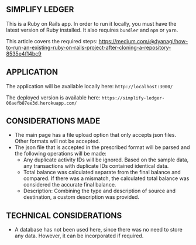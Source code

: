 ## SIMPLIFY LEDGER

This is a Ruby on Rails app. In order to run it locally, you must have the latest version of Ruby installed. It also requires `bundler` and `npm` or `yarn`.

This article covers the required steps:
https://medium.com/@dyanagi/how-to-run-an-existing-ruby-on-rails-project-after-cloning-a-repository-8535e4f14bc9

## APPLICATION

The application will be available locally here: `http://localhost:3000/`

The deployed version is available here: `https://simplify-ledger-06aefb87ee3d.herokuapp.com/` 
## CONSIDERATIONS MADE

- The main page has a file upload option that only accepts json files. Other formats will not be accepted.
- The json file that is accepted in the prescribed format will be parsed and the following operations will be made:
    - Any duplicate activity IDs will be ignored. Based on the sample data, any transactions with duplicate IDs contained identical data.
    - Total balance was calculated separate from the final balance and compared. If there was a mismatch, the calculated total balance was considered the accurate final balance.
    - Description: Combining the type and description of source and destination, a custom description was provided.

## TECHNICAL CONSIDERATIONS

- A database has not been used here, since there was no need to store any data. However, it can be incorporated if required.
